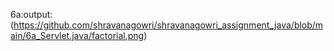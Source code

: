 6a:output:(https://github.com/shravanagowri/shravanagowri_assignment_java/blob/main/6a_Servlet.java/factorial.png)
